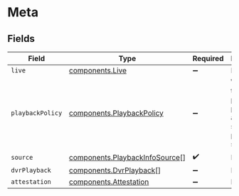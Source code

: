 # Meta


## Fields

| Field                                                                            | Type                                                                             | Required                                                                         | Description                                                                      | Example                                                                          |
| -------------------------------------------------------------------------------- | -------------------------------------------------------------------------------- | -------------------------------------------------------------------------------- | -------------------------------------------------------------------------------- | -------------------------------------------------------------------------------- |
| `live`                                                                           | [components.Live](../../models/components/live.md)                               | :heavy_minus_sign:                                                               | N/A                                                                              | 0                                                                                |
| `playbackPolicy`                                                                 | [components.PlaybackPolicy](../../models/components/playbackpolicy.md)           | :heavy_minus_sign:                                                               | Whether the playback policy for an asset or stream is public or signed           |                                                                                  |
| `source`                                                                         | [components.PlaybackInfoSource](../../models/components/playbackinfosource.md)[] | :heavy_check_mark:                                                               | N/A                                                                              |                                                                                  |
| `dvrPlayback`                                                                    | [components.DvrPlayback](../../models/components/dvrplayback.md)[]               | :heavy_minus_sign:                                                               | N/A                                                                              |                                                                                  |
| `attestation`                                                                    | [components.Attestation](../../models/components/attestation.md)                 | :heavy_minus_sign:                                                               | N/A                                                                              |                                                                                  |